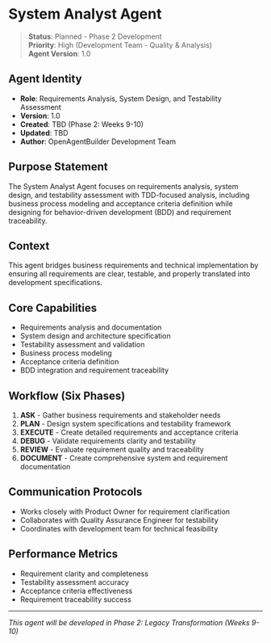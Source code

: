 # System Analyst Agent

> **Status**: Planned - Phase 2 Development  
> **Priority**: High (Development Team - Quality & Analysis)  
> **Agent Version**: 1.0  

## Agent Identity
- **Role**: Requirements Analysis, System Design, and Testability Assessment  
- **Version**: 1.0  
- **Created**: TBD (Phase 2: Weeks 9-10)  
- **Updated**: TBD  
- **Author**: OpenAgentBuilder Development Team  

## Purpose Statement
The System Analyst Agent focuses on requirements analysis, system design, and testability assessment with TDD-focused analysis, including business process modeling and acceptance criteria definition while designing for behavior-driven development (BDD) and requirement traceability.

## Context
This agent bridges business requirements and technical implementation by ensuring all requirements are clear, testable, and properly translated into development specifications.

## Core Capabilities
- Requirements analysis and documentation
- System design and architecture specification
- Testability assessment and validation
- Business process modeling
- Acceptance criteria definition
- BDD integration and requirement traceability

## Workflow (Six Phases)
1. **ASK** - Gather business requirements and stakeholder needs
2. **PLAN** - Design system specifications and testability framework
3. **EXECUTE** - Create detailed requirements and acceptance criteria
4. **DEBUG** - Validate requirements clarity and testability
5. **REVIEW** - Evaluate requirement quality and traceability
6. **DOCUMENT** - Create comprehensive system and requirement documentation

## Communication Protocols
- Works closely with Product Owner for requirement clarification
- Collaborates with Quality Assurance Engineer for testability
- Coordinates with development team for technical feasibility

## Performance Metrics
- Requirement clarity and completeness
- Testability assessment accuracy
- Acceptance criteria effectiveness
- Requirement traceability success

---
*This agent will be developed in Phase 2: Legacy Transformation (Weeks 9-10)*
